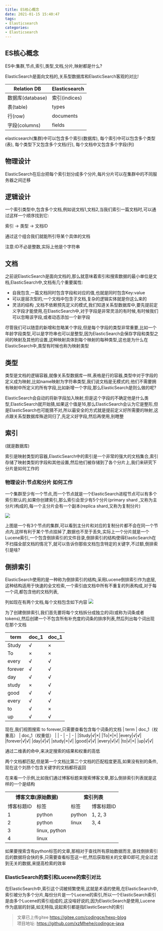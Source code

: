 ```yaml
---
title: ES核心概念
date: 2021-01-15 15:40:47
tags:
- Elasticsearch
categories: 
- Elasticsearch
---
```

## ES核心概念
ES中:集群,节点,索引,类型,文档,分片,映射都是什么?

ElasticSearch是面向文档的,关系型数据库和ElasticSearch客观的对比!

| Relation DB | Elasticsearch |
| - | - |
|数据库(database)|索引(indices)|
|表(table)|types|
|行(row)|documents|
|字段(columns)| fields |

elasticsearch(集群)中可以包含多个索引(数据库), 每个索引中可以包含多个类型(表), 每个类型下又包含多个文档(行), 每个文档中又包含多个字段(列)


## 物理设计

ElasticSearch在后台把每个索引划分成多个分片,每片分片可以在集群中的不同服务器之间迁移

## 逻辑设计

一个索引类型中,包含多个文档,例如说文档1,文档2,当我们索引一篇文档时,可以通过这样一个顺序找到它:

索引 -> 类型 -> 文档ID

通过这个组合我们就能所引导某个具体的文档

注意:ID不必是整数,实际上他是个字符串



## 文档

之前说ElasticSearch是面向文档的,那么就意味着索引和搜索数据的最小单位是文档,ElasticSearch中,文档有几个重要属性:   

- 自我包含,一篇文档同时包含字段和对应的值,也就是同时包含Key:value   
- 可以是层次型的,一个文档中包含子文档,复杂的逻辑实体就是你这么来的   
- 灵活的结构 ,文档不依赖预先定义的模式,我们知道关系型数据库中,要先提前定义字段才能使用,在ElasticSearch中,对于字段是非常灵活的有时候,有时候我们可以忽略该字段,或者动态添加一个新字段

尽管我们可以随意的新增和忽略某个字段,但是每个字段的类型非常重要,比如一个年龄字段类型,可以是字符串也可以是整型,因为ElasticSearch会保存字段和类型之间的映射及其他的设置,这种映射具体到每个映射的每种类型,这也是为什么在ElasticSearch中,类型有时候也称为映射类型   

## 类型

类型是文档的逻辑容器,就像关系型数据库一样,表格是行的容器,类型中对于字段的定义成为映射,比如name映射为字符串类型,我们说文档是无模式的,他们不需要拥有映射中所定义的所有字段,比如新增一个字段,那么ElasticSearch是则么做的呢?

ElasticSearch会自动的将新字段加入映射,但是这个字段的不确定他是什么类型,ElasticSearch就开始猜,如果这个值是16,那么ElasticSearch会认为它是整形,但是ElasticSearch也可能猜不对,所以最安全的方式就是提前定义好所需要的映射,这点跟关系型数据库殊途同归了,先定义好字段,然后再使用,别瞎整

## 索引
(就是数据库)

索引是映射类型的容器,ElasticSearch中的索引是一个非常的强大的文档集合,索引存储了映射类型的字段和其他设置,然后他们被存储到了各个分片上,我们来研究下分片是如何工作的

### 物理设计:节点和分片 如何工作

一个集群至少有一个节点,而一个节点就是一个ElasticSearch进程节点可以有多个索引默认的,如果你创建索引,那么索引会至少有5个分片(primary shard ,又称为主分片)构成的,每一个主分片会有一个副本(replica shard,又称为复制分片)


![](https://cdn.jsdelivr.net/gh/xzMhehe/StaticFile_CDN/static/img/202108211257490.png)

上图是一个有3个节点的集群,可以看到主分片和对应的复制分片都不会在同一个节点内,这样有利于某个节点挂掉了,数据也不至于丢失,实际上一个分片就是一个Lucene索引,一个包含倒排索引的文件目录,倒排索引的结构使得ElasticSearch在不扫描全部文档的情况下,就可以告诉你那些文档包含特定的关键字,不过额,倒排索引是啥?


## 倒排索引

ElasticSearch使用的是一种称为倒排索引的结构,采用Lucene倒排索引作为底层,这种结构适用于快速的全文检索,一个索引由文档中所有不重复的列表构成,对于每一个词,都包含他的文档列表,

列如现在有两个文档,每个文档包含如下内容
![](https://cdn.jsdelivr.net/gh/xzMhehe/StaticFile_CDN/static/img/202108211257831.png)

 为了创建倒排索引,我们首先要将每个文档拆分成独立的词(或称为词条或者tokens),然后创建一个不包含所有补充度的词条的排序列表,然后列出每个词出现在那个文档

| term | doc_1 | doc_1 |
| - | - | - |
|Study|√|×|
|To|×|×|
|every|√|√|
|forever|√|√|
|day|√|√|
|study|×|√|
|good|√|√|
|every|√|√|
|to|√|×|
|up|√|√|

 现在,我们视图搜索 to forever,只需要查看包含每个词条的文档
| term | doc_1（权重高） | doc_1（权重低） |
| - | - | - |
|Study|√|×|
|To|×|×|
|every|√|√|
|forever|√|√|
|day|√|√|
|study|×|√|
|good|√|√|
|every|√|√|
|to|√|×|
|up|√|√|

通过二维表的命中,来决定搜索的结果和权重的高低

两个文档都匹配,但是第一个文档比第二个文档的匹配程度更高,如果没有别的条件,现在这个刘昂个包含关键字的文档都将返回

在来看一个示例,比如我们通过博客标题来搜索博客文章,那么倒排索引列表就是这样的一个是结构


<table>
	<tr>
	    <th colspan="2">博客文章(原始数据)</th>
	    <th colspan="2">索引列表</th>
	</tr >
	<tr >
	    <td>博客标题ID</td>
	    <td>标签</td>
	    <td>标签</td>
        <td>博客标题ID</td>
	</tr>
    <tr >
	    <td>1</td>
	    <td>python</td>
	    <td>python</td>
        <td>1, 2, 3</td>
	</tr>
    <tr >
	    <td>2</td>
	    <td>python</td>
	    <td>linux</td>
        <td>3, 4</td>
	</tr>
    <tr >
	    <td>3</td>
	    <td>linux, python</td>
	    <td>&nbsp;</td>
	    <td>&nbsp;</td>
	</tr>
    <tr >
	    <td>4</td>
	    <td>linux</td>
	    <td>&nbsp;</td>
        <td>&nbsp;</td>
	</tr>

</table>

如果要搜索含有python标签的文章,那相对于查找所有原始数据而言,查找倒排索引后的数据将会快的多,只需要查看标签这一栏,然后获取相关的文章ID即可,完全过滤到无关的数据,来提高检索的效率

### ElasticSearch的索引和Lucene的索引对比    
在ElasticSearch中,索引这个词被频繁使用,这就是术语的使用,在ElasticSearch中,索引被分为多个分片,每份分片是一个Lucene的索引,所以一个ElasticSearch索引是由多个Lucene的索引组成的,这没啥好说的,因为ElasticSearch是使用,Lucene作为底层的封装,如无特指,说起索引都是指ElasticSearch的索引




>文章已上传gitee https://gitee.com/codingce/hexo-blog   
>项目地址: https://github.com/xzMhehe/codingce-java